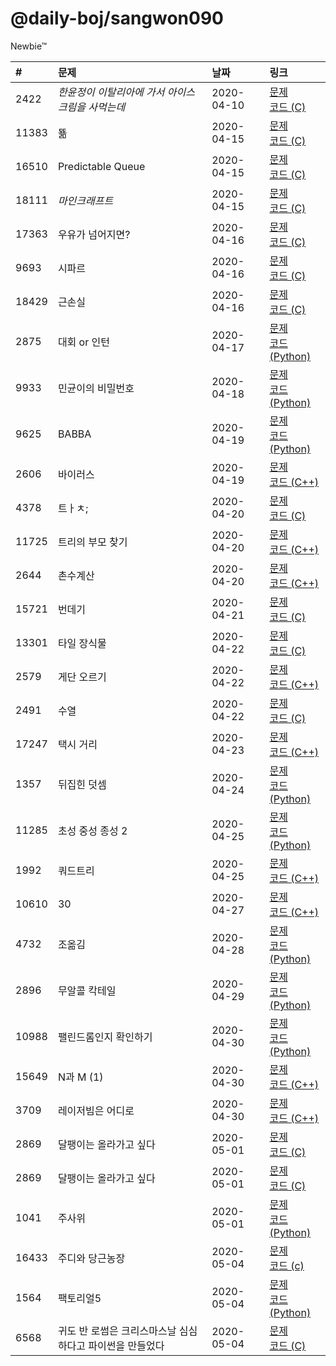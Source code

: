 # @daily-boj/sangwon090
Newbie™

| #     | 문제                                                     | 날짜       | 링크                                                                                                          |
|:------|:---------------------------------------------------------|:-----------|:--------------------------------------------------------------------------------------------------------------|
| 2422  | *한윤정이 이탈리아에 가서 아이스크림을 사먹는데*         | 2020-04-10 | [문제](http://noj.am/2422) <br>[코드 (C)](https://github.com/daily-boj/sangwon090/blob/master/P2422.c)        |
| 11383 | 뚊                                                       | 2020-04-15 | [문제](http://noj.am/11383)<br>[코드 (C)](https://github.com/daily-boj/sangwon090/blob/master/P11383.c)       |
| 16510 | Predictable Queue                                        | 2020-04-15 | [문제](http://noj.am/16510)<br>[코드 (C)](https://github.com/daily-boj/sangwon090/blob/master/P16510.c)       |
| 18111 | *마인크래프트*                                           | 2020-04-15 | [문제](http://noj.am/18111)<br>[코드 (C)](https://github.com/daily-boj/sangwon090/blob/master/P18111.c)       |
| 17363 | 우유가 넘어지면?                                         | 2020-04-16 | [문제](http://noj.am/17363)<br>[코드 (C)](https://github.com/daily-boj/sangwon090/blob/master/P17363.c)       |
| 9693  | 시파르                                                   | 2020-04-16 | [문제](http://noj.am/9693) <br>[코드 (C)](https://github.com/daily-boj/sangwon090/blob/master/P9693.c)        |
| 18429 | 근손실                                                   | 2020-04-16 | [문제](http://noj.am/18429)<br>[코드 (C)](https://github.com/daily-boj/sangwon090/blob/master/P18429.c)       |
| 2875  | 대회 or 인턴                                             | 2020-04-17 | [문제](http://noj.am/2875) <br>[코드 (Python)](https://github.com/daily-boj/sangwon090/blob/master/P2875.py)  |
| 9933  | 민균이의 비밀번호                                        | 2020-04-18 | [문제](http://noj.am/9933) <br>[코드 (Python)](https://github.com/daily-boj/sangwon090/blob/master/P9933.py)  |
| 9625  | BABBA                                                    | 2020-04-19 | [문제](http://noj.am/9625) <br>[코드 (Python)](https://github.com/daily-boj/sangwon090/blob/master/P9625.py)  |
| 2606  | 바이러스                                                 | 2020-04-19 | [문제](http://noj.am/2606) <br>[코드 (C++)](https://github.com/daily-boj/sangwon090/blob/master/P2606.cc)     |
| 4378  | 트ㅏㅊ;                                                  | 2020-04-20 | [문제](http://noj.am/4378) <br>[코드 (C)](https://github.com/daily-boj/sangwon090/blob/master/P4378.c)        |
| 11725 | 트리의 부모 찾기                                         | 2020-04-20 | [문제](http://noj.am/11725)<br>[코드 (C++)](https://github.com/daily-boj/sangwon090/blob/master/P11725.cc)    |
| 2644  | 촌수계산                                                 | 2020-04-20 | [문제](http://noj.am/2644) <br>[코드 (C++)](https://github.com/daily-boj/sangwon090/blob/master/P2644.cc)     |
| 15721 | 번데기                                                   | 2020-04-21 | [문제](http://noj.am/15721)<br>[코드 (C)](https://github.com/daily-boj/sangwon090/blob/master/P15721.c)       |
| 13301 | 타일 장식물                                              | 2020-04-22 | [문제](http://noj.am/13301)<br>[코드 (C)](https://github.com/daily-boj/sangwon090/blob/master/P13301.c)       |
| 2579  | 게단 오르기                                              | 2020-04-22 | [문제](http://noj.am/2579) <br>[코드 (C++)](https://github.com/daily-boj/sangwon090/blob/master/P2579.cc)     |
| 2491  | 수열                                                     | 2020-04-22 | [문제](http://noj.am/2491) <br>[코드 (C)](https://github.com/daily-boj/sangwon090/blob/master/P2491.c)        |
| 17247 | 택시 거리                                                | 2020-04-23 | [문제](http://noj.am/17247)<br>[코드 (C++)](https://github.com/daily-boj/sangwon090/blob/master/P17247.cc)    |
| 1357  | 뒤집힌 덧셈                                              | 2020-04-24 | [문제](http://noj.am/1357) <br>[코드 (Python)](https://github.com/daily-boj/sangwon090/blob/master/P1357.py)  |
| 11285 | 초성 중성 종성 2                                         | 2020-04-25 | [문제](http://noj.am/11285)<br>[코드 (Python)](https://github.com/daily-boj/sangwon090/blob/master/P11285.py) |
| 1992  | 쿼드트리                                                 | 2020-04-25 | [문제](http://noj.am/1992) <br>[코드 (C++)](https://github.com/daily-boj/sangwon090/blob/master/P1992.cc)     |
| 10610 | 30                                                       | 2020-04-27 | [문제](http://noj.am/10610)<br>[코드 (C++)](https://github.com/daily-boj/sangwon090/blob/master/P10610.cc)    |
| 4732  | 조옮김                                                   | 2020-04-28 | [문제](http://noj.am/4732) <br>[코드 (Python)](https://github.com/daily-boj/sangwon090/blob/master/P4732.py)  |
| 2896  | 무알콜 칵테일                                            | 2020-04-29 | [문제](http://noj.am/2896) <br>[코드 (Python)](https://github.com/daily-boj/sangwon090/blob/master/P2896.py)  |
| 10988 | 팰린드롬인지 확인하기                                    | 2020-04-30 | [문제](http://noj.am/10988)<br>[코드 (Python)](https://github.com/daily-boj/sangwon090/blob/master/P10988.py) |
| 15649 | N과 M (1)                                                | 2020-04-30 | [문제](http://noj.am/15649)<br>[코드 (C++)](https://github.com/daily-boj/sangwon090/blob/master/P15649.cc)    |
| 3709  | 레이저빔은 어디로                                        | 2020-04-30 | [문제](http://noj.am/3709) <br>[코드 (C++)](https://github.com/daily-boj/sangwon090/blob/master/P3709.cc)     |
| 2869  | 달팽이는 올라가고 싶다                                   | 2020-05-01 | [문제](http://noj.am/2869) <br>[코드 (C)](https://github.com/daily-boj/sangwon090/blob/master/P2869.c)        |
| 2869  | 달팽이는 올라가고 싶다                                   | 2020-05-01 | [문제](http://noj.am/2869) <br>[코드 (C)](https://github.com/daily-boj/sangwon090/blob/master/P2869.c)        |
| 1041  | 주사위                                                   | 2020-05-01 | [문제](http://noj.am/1041) <br>[코드 (Python)](https://github.com/daily-boj/sangwon090/blob/master/P1041.py)  |
| 16433 | 주디와 당근농장                                          | 2020-05-04 | [문제](http://noj.am/16433)<br>[코드 (c)](https://github.com/daily-boj/sangwon090/blob/master/P16433.c)       |
| 1564  | 팩토리얼5                                                | 2020-05-04 | [문제](http://noj.am/1564) <br>[코드 (Python)](https://github.com/daily-boj/sangwon090/blob/master/P1564.py)  |
| 6568  | 귀도 반 로썸은 크리스마스날 심심하다고 파이썬을 만들었다 | 2020-05-04 | [문제](http://noj.am/6568) <br>[코드 (C)](https://github.com/daily-boj/sangwon090/blob/master/P6568.c)        |
